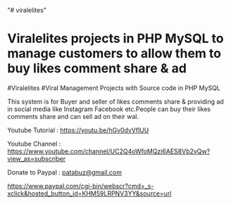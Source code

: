 "# viralelites" 

Viralelites projects  in PHP MySQL to manage customers to allow them to buy likes comment share & ad
===================================================================================================

#Viralelites  #Viral Management Projects with Source code in PHP MySQL

This system is for Buyer and seller of likes comments share & providing ad in social media like Instagram Facebook etc.People can buy their likes comments share and can sell ad on their wal. 



Youtube Tutorial : https://youtu.be/hGv0dvVflUU

Youtube Channel : https://www.youtube.com/channel/UC2Q4oWfoMQzi6AES8Vb2vQw?view_as=subscriber

Donate to Paypal : patabuz@gmail.com

https://www.paypal.com/cgi-bin/webscr?cmd=_s-xclick&hosted_button_id=KHM59LRPNV3YY&source=url

